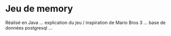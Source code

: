 <h1>Jeu de memory</h1>
<p>Réalisé en Java ... explication du jeu / inspiration de Mario Bros 3 ... base de données postgresql ... </p>
